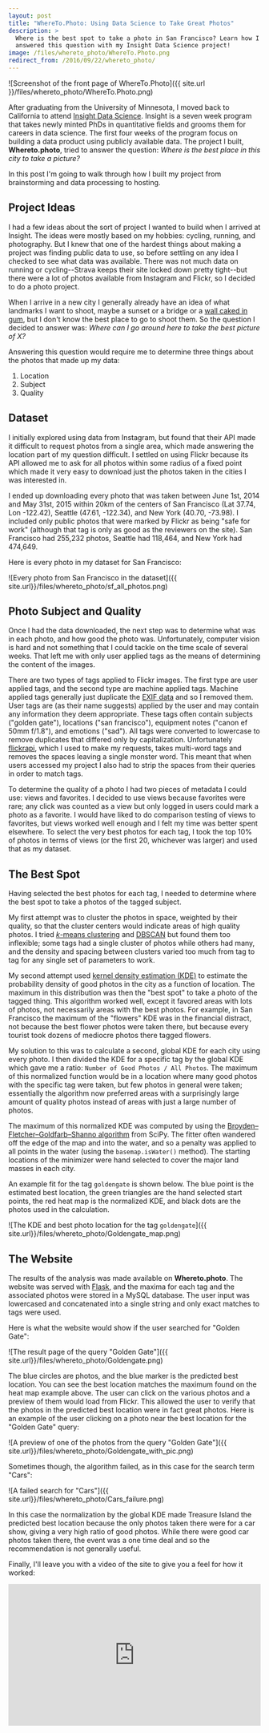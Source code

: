 ```yaml
---
layout: post
title: "WhereTo.Photo: Using Data Science to Take Great Photos"
description: >
  Where is the best spot to take a photo in San Francisco? Learn how I
  answered this question with my Insight Data Science project!
image: /files/whereto_photo/WhereTo.Photo.png
redirect_from: /2016/09/22/whereto_photo/
---
```


![Screenshot of the front page of
WhereTo.Photo]({{ site.url }}/files/whereto_photo/WhereTo.Photo.png)

After graduating from the University of Minnesota, I moved back to California
to attend [Insight Data Science](http://insightdatascience.com/). Insight is a
seven week program that takes newly minted PhDs in quantitative fields and
grooms them for careers in data science. The first four weeks of the program
focus on building a data product using publicly available data. The project I
built, **Whereto.photo**, tried to answer the question: _Where is the best
place in this city to take a picture?_

In this post I'm going to walk through how I built my project from
brainstorming and data processing to hosting.

## Project Ideas

I had a few ideas about the sort of project I wanted to build when I arrived
at Insight. The ideas were mostly based on my hobbies: cycling, running, and
photography. But I knew that one of the hardest things about making a project
was finding public data to use, so before settling on any idea I checked to
see what data was available. There was not much data on running or
cycling--Strava keeps their site locked down pretty tight--but there were a
lot of photos available from Instagram and Flickr, so I decided to do a photo
project.

When I arrive in a new city I generally already have an idea of what landmarks
I want to shoot, maybe a sunset or a bridge or a [wall caked in
gum](https://en.wikipedia.org/wiki/Gum_Wall), but I don't know the best place
to go to shoot them. So the question I decided to answer was: _Where can I go
around here to take the best picture of X?_

Answering this question would require me to determine three things about the
photos that made up my data:

1. Location
2. Subject
3. Quality

## Dataset

I initially explored using data from Instagram, but found that their API made
it difficult to request photos from a single area, which made answering the
location part of my question difficult. I settled on using Flickr because
its API allowed me to ask for all photos within some radius of a fixed point
which made it very easy to download just the photos taken in the cities I was
interested in.

I ended up downloading every photo that was taken between June 1st, 2014 and
May 31st, 2015 within 20km of the centers of San Francisco (Lat 37.74, Lon
-122.42), Seattle (47.61, -122.34), and New York (40.70, -73.98). I included
only public photos that were marked by Flickr as being "safe for work"
(although that tag is only as good as the reviewers on the site). San
Francisco had 255,232 photos, Seattle had 118,464, and New York had 474,649.

Here is every photo in my dataset for San Francisco:

![Every photo from San Francisco in the
dataset]({{ site.url}}/files/whereto_photo/sf_all_photos.png)

## Photo Subject and Quality

Once I had the data downloaded, the next step was to determine what was in
each photo, and how good the photo was. Unfortunately, computer vision is hard
and not something that I could tackle on the time scale of several weeks. That
left me with only user applied tags as the means of determining the content of
the images.

There are two types of tags applied to Flickr images. The first type are user
applied tags, and the second type are machine applied tags. Machine applied
tags generally just duplicate the [EXIF
data](https://en.wikipedia.org/wiki/Exif) and so I removed them. User tags are
(as their name suggests) applied by the user and may contain any information
they deem appropriate. These tags often contain subjects ("golden gate"),
locations ("san francisco"), equipment notes ("canon ef 50mm f/1.8"), and
emotions ("sad"). All tags were converted to lowercase to remove duplicates
that differed only by capitalization. Unfortunately
[flickrapi](https://stuvel.eu/flickrapi-doc/), which I used to make my
requests, takes multi-word tags and removes the spaces leaving a single
monster word. This meant that when users accessed my project I also had to
strip the spaces from their queries in order to match tags.

To determine the quality of a photo I had two pieces of metadata I could use:
views and favorites. I decided to use views because favorites were rare; any
click was counted as a view but only logged in users could mark a photo as a
favorite. I would have liked to do comparison testing of views to favorites,
but views worked well enough and I felt my time was better spent elsewhere. To
select the very best photos for each tag, I took the top 10% of photos in
terms of views (or the first 20, whichever was larger) and used that as my
dataset.

## The Best Spot

Having selected the best photos for each tag, I needed to determine where the
best spot to take a photos of the tagged subject.

My first attempt was to cluster the photos in space, weighted by their
quality, so that the cluster centers would indicate areas of high quality
photos. I tried [_k_-means
clustering](https://en.wikipedia.org/wiki/K-means_clustering) and
[DBSCAN](https://en.wikipedia.org/wiki/DBSCAN) but found them too inflexible;
some tags had a single cluster of photos while others had many, and the
density and spacing between clusters varied too much from tag to tag for any
single set of parameters to work.

My second attempt used [kernel density estimation
(KDE)](https://en.wikipedia.org/wiki/Kernel_density_estimation) to estimate
the probability density of good photos in the city as a function of location.
The maximum in this distribution was then the "best spot" to take a photo of
the tagged thing. This algorithm worked well, except it favored areas with
lots of photos, not necessarily areas with the best photos. For example, in
San Francisco the maximum of the "flowers" KDE was in the financial distract,
not because the best flower photos were taken there, but because every tourist
took dozens of mediocre photos there tagged flowers.

My solution to this was to calculate a second, global KDE for each city using
every photo. I then divided the KDE for a specific tag by the global KDE which
gave me a ratio: `Number of Good Photos / All Photos`. The maximum of this
normalized function would be in a location where many good photos with the
specific tag were taken, but few photos in general were taken; essentially the
algorithm now preferred areas with a surprisingly large amount of quality
photos instead of areas with just a large number of photos.

The maximum of this normalized KDE was computed by using the
[Broyden–Fletcher–Goldfarb–Shanno
algorithm](https://en.wikipedia.org/wiki/Broyden%E2%80%93Fletcher%E2%80%93Goldfarb%E2%80%93Shanno_algorithm)
from SciPy. The fitter often wandered off the edge of the map and into the
water, and so a penalty was applied to all points in the water (using the
`basemap.isWater()` method). The starting locations of the minimizer were hand
selected to cover the major land masses in each city.

An example fit for the tag `goldengate` is shown below. The blue point is the
estimated best location, the green triangles are the hand selected start
points, the red heat map is the normalized KDE, and black dots are the photos
used in the calculation.

![The KDE and best photo location for the tag
`goldengate`]({{ site.url}}/files/whereto_photo/Goldengate_map.png)

## The Website

The results of the analysis was made available on **Whereto.photo**. The
website was served with [Flask](http://flask.pocoo.org/), and the maxima for
each tag and the associated photos were stored in a MySQL database. The user
input was lowercased and concatenated into a single string and only exact
matches to tags were used.

Here is what the website would show if the user searched for "Golden Gate":

![The result page of the query "Golden
Gate"]({{ site.url}}/files/whereto_photo/Goldengate.png)

The blue circles are photos, and the blue marker is the predicted best
location. You can see the best location matches the maximum found on the
heat map example above. The user can click on the various photos and a preview
of them would load from Flickr. This allowed the user to verify that the
photos in the predicted best location were in fact great photos. Here is an
example of the user clicking on a photo near the best location for the "Golden
Gate" query:

![A preview of one of the photos from the query "Golden
Gate"]({{ site.url}}/files/whereto_photo/Goldengate_with_pic.png)

Sometimes though, the algorithm failed, as in this case for the search term
"Cars":

![A failed search for "Cars"]({{ site.url}}/files/whereto_photo/Cars_failure.png)

In this case the normalization by the global KDE made Treasure Island the
predicted best location because the only photos taken there were for a car
show, giving a very high ratio of good photos. While there were good car
photos taken there, the event was a one time deal and so the recommendation is
not generally useful.

Finally, I'll leave you with a video of the site to give you a feel for how it
worked:

<!-- WhereTo.Photo Example Youtube Video -->
<style>.embed-container { position: relative; padding-bottom: 56.25%; height: 0; overflow: hidden; max-width: 100%; } .embed-container iframe, .embed-container object, .embed-container embed { position: absolute; top: 0; left: 0; width: 100%; height: 100%; }</style><div class='embed-container'><iframe src='https://www.youtube.com/embed/RwkNma7sy2o' frameborder='0' allowfullscreen></iframe></div>
